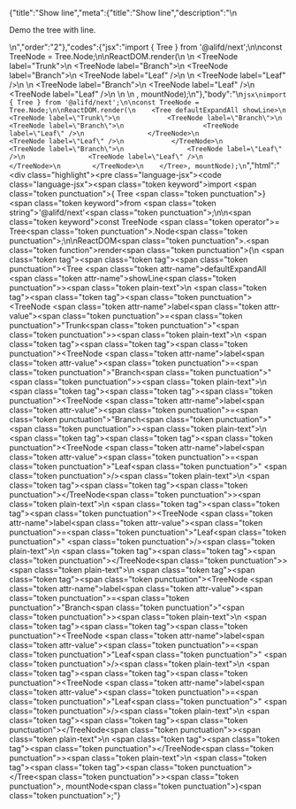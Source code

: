 {"title":"Show line","meta":{"title":"Show line","description":"\n<p>Demo the tree with line.</p>\n","order":"2"},"codes":{"jsx":"import { Tree } from '@alifd/next';\n\nconst TreeNode = Tree.Node;\n\nReactDOM.render(\n    <Tree defaultExpandAll showLine>\n        <TreeNode label=\"Trunk\">\n            <TreeNode label=\"Branch\">\n                <TreeNode label=\"Branch\">\n                    <TreeNode label=\"Leaf\" />\n                </TreeNode>\n                <TreeNode label=\"Leaf\" />\n            </TreeNode>\n            <TreeNode label=\"Branch\">\n                <TreeNode label=\"Leaf\" />\n                <TreeNode label=\"Leaf\" />\n            </TreeNode>\n        </TreeNode>\n    </Tree>, mountNode);\n"},"body":"\n````jsx\nimport { Tree } from '@alifd/next';\n\nconst TreeNode = Tree.Node;\n\nReactDOM.render(\n    <Tree defaultExpandAll showLine>\n        <TreeNode label=\"Trunk\">\n            <TreeNode label=\"Branch\">\n                <TreeNode label=\"Branch\">\n                    <TreeNode label=\"Leaf\" />\n                </TreeNode>\n                <TreeNode label=\"Leaf\" />\n            </TreeNode>\n            <TreeNode label=\"Branch\">\n                <TreeNode label=\"Leaf\" />\n                <TreeNode label=\"Leaf\" />\n            </TreeNode>\n        </TreeNode>\n    </Tree>, mountNode);\n````","html":"<script>(function(){\"use strict\";\n\nvar _next = require(\"@alifd/next\");\n\nvar TreeNode = _next.Tree.Node;\n\nReactDOM.render(React.createElement(\n    _next.Tree,\n    { defaultExpandAll: true, showLine: true },\n    React.createElement(\n        TreeNode,\n        { label: \"Trunk\" },\n        React.createElement(\n            TreeNode,\n            { label: \"Branch\" },\n            React.createElement(\n                TreeNode,\n                { label: \"Branch\" },\n                React.createElement(TreeNode, { label: \"Leaf\" })\n            ),\n            React.createElement(TreeNode, { label: \"Leaf\" })\n        ),\n        React.createElement(\n            TreeNode,\n            { label: \"Branch\" },\n            React.createElement(TreeNode, { label: \"Leaf\" }),\n            React.createElement(TreeNode, { label: \"Leaf\" })\n        )\n    )\n), mountNode);})()</script><div class=\"highlight\"><pre class=\"language-jsx\"><code class=\"language-jsx\"><span class=\"token keyword\">import</span> <span class=\"token punctuation\">{</span> Tree <span class=\"token punctuation\">}</span> <span class=\"token keyword\">from</span> <span class=\"token string\">'@alifd/next'</span><span class=\"token punctuation\">;</span>\n\n<span class=\"token keyword\">const</span> TreeNode <span class=\"token operator\">=</span> Tree<span class=\"token punctuation\">.</span>Node<span class=\"token punctuation\">;</span>\n\nReactDOM<span class=\"token punctuation\">.</span><span class=\"token function\">render</span><span class=\"token punctuation\">(</span>\n    <span class=\"token tag\"><span class=\"token tag\"><span class=\"token punctuation\">&lt;</span>Tree</span> <span class=\"token attr-name\">defaultExpandAll</span> <span class=\"token attr-name\">showLine</span><span class=\"token punctuation\">></span></span><span class=\"token plain-text\">\n        </span><span class=\"token tag\"><span class=\"token tag\"><span class=\"token punctuation\">&lt;</span>TreeNode</span> <span class=\"token attr-name\">label</span><span class=\"token attr-value\"><span class=\"token punctuation\">=</span><span class=\"token punctuation\">\"</span>Trunk<span class=\"token punctuation\">\"</span></span><span class=\"token punctuation\">></span></span><span class=\"token plain-text\">\n            </span><span class=\"token tag\"><span class=\"token tag\"><span class=\"token punctuation\">&lt;</span>TreeNode</span> <span class=\"token attr-name\">label</span><span class=\"token attr-value\"><span class=\"token punctuation\">=</span><span class=\"token punctuation\">\"</span>Branch<span class=\"token punctuation\">\"</span></span><span class=\"token punctuation\">></span></span><span class=\"token plain-text\">\n                </span><span class=\"token tag\"><span class=\"token tag\"><span class=\"token punctuation\">&lt;</span>TreeNode</span> <span class=\"token attr-name\">label</span><span class=\"token attr-value\"><span class=\"token punctuation\">=</span><span class=\"token punctuation\">\"</span>Branch<span class=\"token punctuation\">\"</span></span><span class=\"token punctuation\">></span></span><span class=\"token plain-text\">\n                    </span><span class=\"token tag\"><span class=\"token tag\"><span class=\"token punctuation\">&lt;</span>TreeNode</span> <span class=\"token attr-name\">label</span><span class=\"token attr-value\"><span class=\"token punctuation\">=</span><span class=\"token punctuation\">\"</span>Leaf<span class=\"token punctuation\">\"</span></span> <span class=\"token punctuation\">/></span></span><span class=\"token plain-text\">\n                </span><span class=\"token tag\"><span class=\"token tag\"><span class=\"token punctuation\">&lt;/</span>TreeNode</span><span class=\"token punctuation\">></span></span><span class=\"token plain-text\">\n                </span><span class=\"token tag\"><span class=\"token tag\"><span class=\"token punctuation\">&lt;</span>TreeNode</span> <span class=\"token attr-name\">label</span><span class=\"token attr-value\"><span class=\"token punctuation\">=</span><span class=\"token punctuation\">\"</span>Leaf<span class=\"token punctuation\">\"</span></span> <span class=\"token punctuation\">/></span></span><span class=\"token plain-text\">\n            </span><span class=\"token tag\"><span class=\"token tag\"><span class=\"token punctuation\">&lt;/</span>TreeNode</span><span class=\"token punctuation\">></span></span><span class=\"token plain-text\">\n            </span><span class=\"token tag\"><span class=\"token tag\"><span class=\"token punctuation\">&lt;</span>TreeNode</span> <span class=\"token attr-name\">label</span><span class=\"token attr-value\"><span class=\"token punctuation\">=</span><span class=\"token punctuation\">\"</span>Branch<span class=\"token punctuation\">\"</span></span><span class=\"token punctuation\">></span></span><span class=\"token plain-text\">\n                </span><span class=\"token tag\"><span class=\"token tag\"><span class=\"token punctuation\">&lt;</span>TreeNode</span> <span class=\"token attr-name\">label</span><span class=\"token attr-value\"><span class=\"token punctuation\">=</span><span class=\"token punctuation\">\"</span>Leaf<span class=\"token punctuation\">\"</span></span> <span class=\"token punctuation\">/></span></span><span class=\"token plain-text\">\n                </span><span class=\"token tag\"><span class=\"token tag\"><span class=\"token punctuation\">&lt;</span>TreeNode</span> <span class=\"token attr-name\">label</span><span class=\"token attr-value\"><span class=\"token punctuation\">=</span><span class=\"token punctuation\">\"</span>Leaf<span class=\"token punctuation\">\"</span></span> <span class=\"token punctuation\">/></span></span><span class=\"token plain-text\">\n            </span><span class=\"token tag\"><span class=\"token tag\"><span class=\"token punctuation\">&lt;/</span>TreeNode</span><span class=\"token punctuation\">></span></span><span class=\"token plain-text\">\n        </span><span class=\"token tag\"><span class=\"token tag\"><span class=\"token punctuation\">&lt;/</span>TreeNode</span><span class=\"token punctuation\">></span></span><span class=\"token plain-text\">\n    </span><span class=\"token tag\"><span class=\"token tag\"><span class=\"token punctuation\">&lt;/</span>Tree</span><span class=\"token punctuation\">></span></span><span class=\"token punctuation\">,</span> mountNode<span class=\"token punctuation\">)</span><span class=\"token punctuation\">;</span></code></pre></div>"}